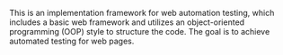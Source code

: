 This is an implementation framework for web automation testing, which includes a basic web framework and utilizes an object-oriented programming (OOP) style to structure the code. The goal is to achieve automated testing for web pages.
